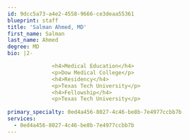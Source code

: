 ```yaml
---
id: 9dcc5a73-a4e2-4558-9666-ce3deaa55361
blueprint: staff
title: 'Salman Ahmed, MD'
first_name: Salman
last_name: Ahmed
degree: MD
bio: |2-

              <h4>Medical Education</h4>
              <p>Dow Medical College</p>
              <h4>Residency</h4>
              <p>Texas Tech University</p>
              <h4>Fellowship</h4>
              <p>Texas Tech University</p>
          
primary_specialty: 0ed4a456-8027-4c46-be8b-7e4977ccbb7b
services:
  - 0ed4a456-8027-4c46-be8b-7e4977ccbb7b
---
```

